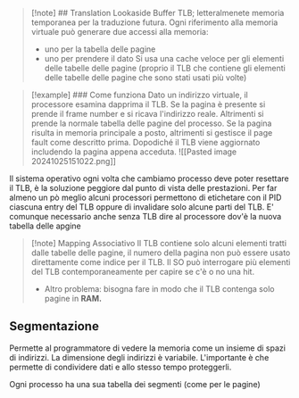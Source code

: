 >[!note] ## Translation Lookaside Buffer
>TLB; letteralmenete memoria temporanea per la traduzione futura.
>Ogni riferimento alla memoria virtuale può generare due accessi alla memoria:
>- uno per la tabella delle pagine
>- uno per prendere il dato
>Si usa una cache veloce per gli elementi delle tabelle delle pagine (proprio il TLB che contiene gli elementi delle tabelle delle pagine che sono stati usati più volte)

>[!example] ### Come funziona 
Dato un indirizzo virtuale, il processore esamina dapprima il TLB. Se la pagina è presente si prende il frame number e si ricava l'indirizzo reale. Altrimenti si prende la normale tabella delle pagine del processo. Se la pagina risulta in memoria principale a posto, altrimenti si gestisce il page fault come descritto prima. Dopodiché il TLB viene aggiornato includendo la pagina appena acceduta.
>![[Pasted image 20241025151022.png]]

Il sistema operativo ogni volta che cambiamo processo deve poter resettare il TLB, è la soluzione peggiore dal punto di vista delle prestazioni. Per far almeno un pò meglio alcuni processori permettono di etichetare con il PID ciascuna entry del TLB oppure di invalidare solo alcune parti del TLB. E' comunque necessario anche senza TLB dire al processore dov'è la nuova tabella delle apgine 

>[!note] Mapping Associativo
>Il TLB contiene solo alcuni elementi tratti dalle tabelle delle pagine, il numero della pagina non può essere usato direttamente come indice per il TLB.  Il SO può interrogare più elementi del TLB contemporaneamente per capire se c'è o no una hit.
>- Altro problema: bisogna fare in modo che il TLB contenga solo pagine in **RAM.** 

## Segmentazione
Permette al programmatore di vedere la memoria come un insieme di spazi di indirizzi. La dimensione degli indirizzi è variabile. L'importante è che permette di condividere dati e allo stesso tempo proteggerli.

Ogni processo ha una sua tabella dei segmenti (come per le pagine)

